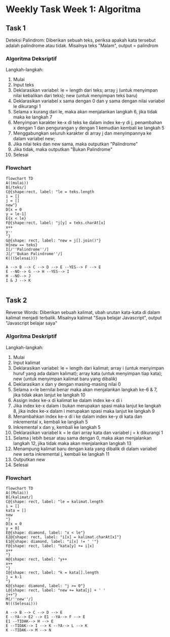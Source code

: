 # Weekly Task Week 1: Algoritma

## Task 1 
Deteksi Palindrom: Diberikan sebuah teks, periksa apakah kata tersebut adalah palindrome atau tidak. Misalnya teks "Malam", output = palindrom

### Algoritma Deksriptif

Langkah-langkah:
1. Mulai
1. Input teks
1. Deklarasikan variabel: le = length dari teks; array j (untuk menyimpan nilai kebalikan dari teks); new (untuk menyimpan teks baru)
1. Deklarasikan variabel x sama dengan 0 dan y sama dengan nilai variabel le dikurangi 1
1. Selama x kurang dari le, maka akan menjalankan langkah 6, jika tidak maka ke langkah 7
1. Menyimpan karakter ke-x di teks ke dalam index ke-y di j, penambahan x dengan 1 dan pengurangan y dengan 1 kemudian kembali ke langkah 5
1. Menggabungkan seluruh karakter di array j dan menyimpannya ke dalam variabel new;
1. Jika nilai teks dan new sama, maka outputkan "Palindrome"
1. Jika tidak, maka outputkan "Bukan Palindrome"
1. Selesai

### Flowchart

```mermaid
flowchart TD
A((mulai))
B[/teks/]
C@{shape:rect, label: "le = teks.length
i = []
j = []
new"}
D[x = 0
y = le-1]
E{x < le}
F@{shape:rect, label: "j[y] = teks.charAt[x]
x++
y--
"}
G@{shape: rect, label: "new = j[].join()"}
H{new == teks}
I[/''Palindrome''/]
J[/''Bukan Palindrome''/]
K(((Selesai)))

A --> B --> C --> D --> E --YES--> F --> E
E --NO--> G --> H --YES--> I 
H --NO--> J 
I & J --> K


```

## Task 2

Reverse Words: Diberikan sebuah kalimat, ubah urutan kata-kata di dalam kalimat menjadi terbalik. Misalnya kalimat "Saya belajar Javascript", output "Javascript belajar saya"

### Algoritma Deskriptif

Langkah-langkah:
1. Mulai
1. Input kalimat
1. Deklarasikan variabel: le = length dari kalimat; array i (untuk menyimpan huruf yang ada dalam kalimat); array kata (untuk menyimpan tiap kata); new (untuk menyimpan kalimat baru yang dibalik)
1. Deklarasikan x dan y dengan masing-masing nilai 0
1. Selama x<le bernilai benar maka akan menjalankan langkah ke-6 & 7, jika tidak akan lanjut ke langkah 10
1. Assign index ke-x di kalimat ke dalam index ke-x di i
1. Jika index ke-x dalam i bukan merupakan spasi maka lanjut ke langkah 8, jika index ke-x dalam i merupakan spasi maka lanjut ke langkah 9 
1. Menambahkan index ke-x di i ke dalam index ke-y di kata dan inkremental x, kembali ke langkah 5
1. Inkremental x dan y, kembali ke langkah 5
1. Deklarasikan variabel k = le dari array kata dan variabel j = k dikurangi 1
1. Selama j lebih besar atau sama dengan 0, maka akan menjalankan langkah 12, jika tidak maka akan menjalankan langkah 13
1. Menampung kalimat baru dengan kata yang dibalik di dalam variabel new serta inkremental j, kembali ke langkah 11
1. Outputkan new 
1. Selesai

### Flowchart

```mermaid
flowchart TD
A((Mulai))
B[/kalimat/]
C@{shape: rect, label: "le = kalimat.length
i = []
kata = []
new
"}
D[x = 0
y = 0]
E@{shape: diamond, label: "x < le"}
E2@{shape: rect, label: "i[x] = kalimat.charAt[x]"}
E1@{shape: diamond, label: "i[x] != ' '"}
F@{shape: rect, label: "kata[y] += i[x]
x++
"}
H@{shape: rect, label: "y++
x++
"}
I@{shape: rect, label: "k = kata[].length
j = k-1
"}
K@{shape: diamond, label: "j >= 0"}
L@{shape: rect, label: "new += kata[j] + ' '
j++"}
M[/''new''/]
N(((Selesai)))

A --> B --> C --> D --> E
E --YA--> E2 --> E1 --YA--> F --> E
E1 --TIDAK--> H --> E
E --TIDAK--> I --> K --YA--> L --> K
K --TIDAK--> M --> N

```